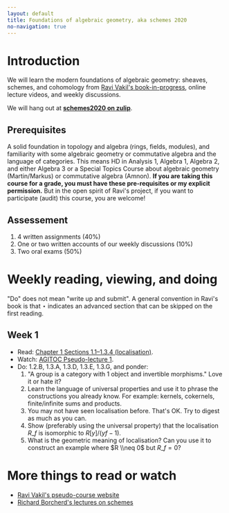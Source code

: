 ```yaml
---
layout: default
title: Foundations of algebraic geometry, aka schemes 2020
no-navigation: true
---
```



# Introduction

We will learn the modern foundations of algebraic geometry: sheaves, schemes, and cohomology from [Ravi Vakil's book-in-progress](http://math.stanford.edu/~vakil/216blog/FOAGnov1817public.pdf), online lecture videos, and weekly discussions.

We will hang out at [**schemes2020 on zulip**](https://schemes2020.zulipchat.com).


## Prerequisites

A solid foundation in topology and algebra (rings, fields, modules), and familiarity with some algebraic geometry or commutative algebra and the language of categories.
This means HD in Analysis 1, Algebra 1, Algebra 2, and either Algebra 3 or a Special Topics Course about algebraic geometry (Martin/Markus) or commutative algebra (Amnon).
**If you are taking this course for a grade, you must have these pre-requisites or my explicit permission.** But in the open spirit of Ravi's project, if you want to participate (audit) this course, you are welcome!


## Assessement

1.  4 written assignments (40%)
2.  One or two written accounts of our weekly discussions (10%)
3.  Two oral exams (50%)


# Weekly reading, viewing, and doing

"Do" does not mean "write up and submit". 
A general convention in Ravi's book is that ⋆ indicates an advanced section that can be skipped on the first reading.


## Week 1

-   Read: [Chapter 1 Sections 1.1&#x2013;1.3.4 (localisation)](http://math.stanford.edu/~vakil/216blog/FOAGnov1817public.pdf).
-   Watch: [AGITOC Pseudo-lecture 1](https://www.youtube.com/watch?v=WTEZjR5aNjw).
-   Do: 1.2.B, 1.3.A, 1.3.D,  1.3.E, 1.3.G, and ponder:
    1.  "A group is a category with 1 object and invertible morphisms." Love it or hate it?
    2.  Learn the language of universal properties and use it to phrase the constructions you already know. For example: kernels, cokernels, finite/infinite sums and products.
    3.  You may not have seen localisation before. That's OK. Try to digest as much as you can.
    4.  Show (preferably using the universal property) that the localisation $R\_f$ is isomorphic to $R[y]/(yf-1)$.
    5.  What is the geometric meaning of localisation? Can you use it to construct an example where $R \\neq 0$ but $R\_f = 0$?


# More things to read or watch

-   [Ravi Vakil's pseudo-course website](https://math216.wordpress.com/agittoc-2020/)
-   [Richard Borcherd's lectures on schemes](https://www.youtube.com/watch?v=BX3jiLdehA4&list=PL8yHsr3EFj50Un2NpfPySgXctRQK7CLG-)

